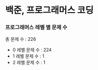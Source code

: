 # 백준, 프로그래머스 코딩
### 프로그래머스 레벨 별 문제 수
총 문제 수 : 226
- 0 레벨 문제 수 : 224
- 1 레벨 문제 수 : 1
- 2 레벨 문제 수 : 1

